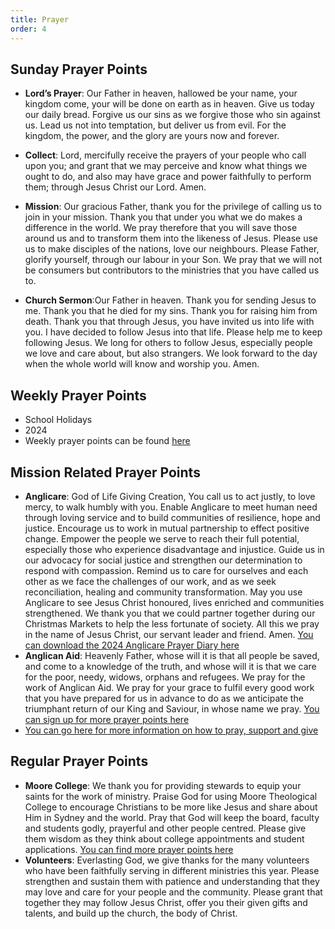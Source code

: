 ```yaml
---
title: Prayer
order: 4
---
```


## Sunday Prayer Points

- **Lord’s Prayer**: Our Father in heaven, hallowed be your name, your kingdom come, your will be done on earth as in heaven. Give us today our daily bread. Forgive us our sins as we forgive those who sin against us. Lead us not into temptation, but deliver us from evil. For the kingdom, the power, and the glory are yours now and forever.

- **Collect**: Lord, mercifully receive the prayers of your people who call upon you; and grant that we may perceive and know what things we ought to do, and also may have grace and power faithfully to perform them; through Jesus Christ our Lord. Amen.

- **Mission**: Our gracious Father, thank you for the privilege of calling us to join in your mission. Thank you that under you what we do makes a difference in the world. We pray therefore that you will save those around us and to transform them into the likeness of Jesus. Please use us to make disciples of the nations, love our neighbours. Please Father, glorify yourself, through our labour in your Son. We pray that we will not be consumers but contributors to the ministries that you have called us to. 

- **Church Sermon**:Our Father in heaven. Thank you for sending Jesus to me. Thank you that he died for my sins. Thank you for raising him from death. Thank you that through Jesus, you have invited us into life with you. I have decided to follow Jesus into that life. Please help me to keep following Jesus. We long for others to follow Jesus, especially people we love and care about, but also strangers. We look forward to the day when the whole world will know and worship you. Amen. 


## Weekly Prayer Points
- School Holidays
- 2024 
- Weekly prayer points can be found [here](https://stgeorgeshurstville.org.au/prayer)


## Mission Related Prayer Points
- **Anglicare**: God of Life Giving Creation, You call us to act justly, to love mercy, to walk humbly with you. Enable Anglicare to meet human need through loving service and to build communities of resilience, hope and justice. Encourage us to work in mutual partnership to effect positive change. Empower the people we serve to reach their full potential, especially those who experience disadvantage and injustice. Guide us in our advocacy for social justice and strengthen our determination to respond with compassion. Remind us to care for ourselves and each other as we face the challenges of our work, and as we seek reconciliation, healing and community transformation. May you use Anglicare to see Jesus Christ honoured, lives enriched and communities strengthened. We thank you that we could partner together during our Christmas Markets to help the less fortunate of society. All this we pray in the name of Jesus Christ, our servant leader and friend. Amen. [You can download the 2024 Anglicare Prayer Diary here](https://www.anglicare.org.au/about-us/ministry-partnerships/prayer-diary/)
- **Anglican Aid**: Heavenly Father, whose will it is that all people be saved, and come to a knowledge of the truth, and whose will it is that we care for the poor, needy, widows, orphans and refugees. We pray for the work of Anglican Aid. We pray for your grace to fulfil every good work that you have prepared for us in advance to do as we anticipate the triumphant return of our King and Saviour, in whose name we pray. [You can sign up for more prayer points here](https://anglicanaid.org.au/get-involved/pray/) 
- [You can go here for more information on how to pray, support and give](https://stgeorgeshurstville.org.au/mission-partners)


## Regular Prayer Points
- **Moore College**: We thank you for providing stewards to equip your saints for the work of ministry. Praise God for using Moore Theological College to encourage Christians to be more like Jesus and share about Him in Sydney and the world. Pray that God will keep the board, faculty and students godly, prayerful and other people centred. Please give them wisdom as they think about college appointments and student applications. [You can find more prayer points here](https://moore.edu.au/support-moore/prayer-points/. )
- **Volunteers**: Everlasting God, we give thanks for the many volunteers who have been faithfully serving in different ministries this year. Please strengthen and sustain them with patience and understanding that they may love and care for your people and the community. Please grant that together they may follow Jesus Christ, offer you their given gifts and talents, and build up the church, the body of Christ.


